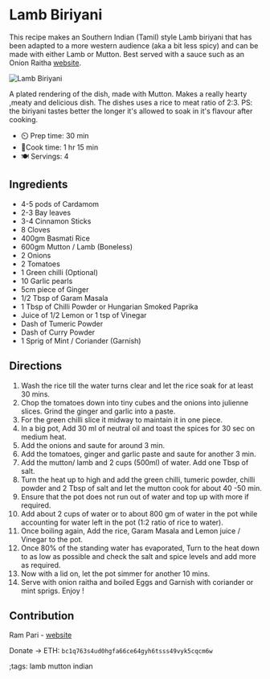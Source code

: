 # Lamb Biriyani

This recipe makes an Southern Indian (Tamil) style Lamb biriyani that has been adapted to a more western audience (aka a bit less spicy)
and can be made with either Lamb or Mutton. Best served with a sauce such as an Onion Raitha [website](https://based.cooking/onion-raitha).

![Lamb Biriyani](pix/lamb-biriyani.webp)

A plated rendering of the dish, made with Mutton. Makes a really hearty ,meaty and delicious dish. The dishes uses a rice to meat ratio of 2:3.
PS: the biriyani tastes better the longer it's allowed to soak in it's flavour after cooking.

- ⏲️ Prep time: 30 min
- 🍳Cook time: 1 hr 15 min
- 🍽️ Servings: 4

## Ingredients

- 4-5 pods of Cardamom
- 2-3 Bay leaves
- 3-4 Cinnamon Sticks
- 8 Cloves
- 400gm Basmati Rice
- 600gm Mutton / Lamb (Boneless)
- 2 Onions
- 2 Tomatoes
- 1 Green chilli (Optional)
- 10 Garlic pearls
- 5cm piece of Ginger
- 1/2 Tbsp of Garam Masala
- 1 Tbsp of Chilli Powder or Hungarian Smoked Paprika
- Juice of 1/2 Lemon or 1 tsp of Vinegar
- Dash of Tumeric Powder
- Dash of Curry Powder
- 1 Sprig of Mint / Coriander (Garnish)

## Directions

1. Wash the rice till the water turns clear and let the rice soak for at least 30 mins.
2. Chop the tomatoes down into tiny cubes and the onions into julienne slices. Grind the ginger and garlic into a paste.
3. For the green chilli slice it midway to maintain it in one piece.
4. In a big pot, Add 30 ml of neutral oil and toast the spices for 30 sec on medium heat.
5. Add the onions and saute for around 3 min.
6. Add the tomatoes, ginger and garlic paste and saute for another 3 min.
7. Add the mutton/ lamb and 2 cups (500ml) of water. Add one Tbsp of salt.
8. Turn the heat up to high and add the green chilli, tumeric powder, chilli powder and 2 Tbsp of salt and let the mutton cook for about 40 -50 min.
9. Ensure that the pot does not run out of water and top up with more if required.
10. Add about 2 cups of water or to about 800 gm of water in the pot while accounting for water left in the pot (1:2 ratio of rice to water).
11. Once boiling again, Add the rice, Garam Masala and Lemon juice / Vinegar to the pot.
12. Once 80% of the standing water has evaporated, Turn to the heat down to as low as possible and check the salt and spice levels and add more as required.
13. Now with a lid on, let the pot simmer for another 10 mins.
14. Serve with onion raitha and boiled Eggs and Garnish with coriander or mint sprigs. Enjoy !

## Contribution

Ram Pari - [website](https://github.com/ramkpari)

Donate -> ETH: `bc1q763s4ud0hgfa66ce64gyh6tsss49vyk5cqcm6w`

;tags: lamb mutton indian